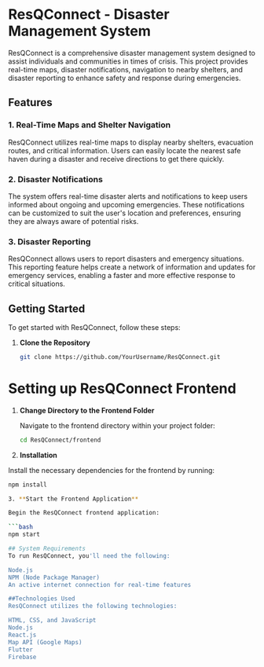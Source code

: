 # ResQConnect - Disaster Management System

ResQConnect is a comprehensive disaster management system designed to assist individuals and communities in times of crisis. This project provides real-time maps, disaster notifications, navigation to nearby shelters, and disaster reporting to enhance safety and response during emergencies.

## Features

### 1. Real-Time Maps and Shelter Navigation

ResQConnect utilizes real-time maps to display nearby shelters, evacuation routes, and critical information. Users can easily locate the nearest safe haven during a disaster and receive directions to get there quickly.

### 2. Disaster Notifications

The system offers real-time disaster alerts and notifications to keep users informed about ongoing and upcoming emergencies. These notifications can be customized to suit the user's location and preferences, ensuring they are always aware of potential risks.

### 3. Disaster Reporting

ResQConnect allows users to report disasters and emergency situations. This reporting feature helps create a network of information and updates for emergency services, enabling a faster and more effective response to critical situations.

## Getting Started

To get started with ResQConnect, follow these steps:

1. **Clone the Repository**

   ```bash
   git clone https://github.com/YourUsername/ResQConnect.git

# Setting up ResQConnect Frontend

1. **Change Directory to the Frontend Folder**

   Navigate to the frontend directory within your project folder:

   ```bash
   cd ResQConnect/frontend

2. **Installation**

Install the necessary dependencies for the frontend by running:

```bash
npm install

3. **Start the Frontend Application**

Begin the ResQConnect frontend application:

```bash
npm start

## System Requirements
To run ResQConnect, you'll need the following:

Node.js
NPM (Node Package Manager)
An active internet connection for real-time features

##Technologies Used
ResQConnect utilizes the following technologies:

HTML, CSS, and JavaScript
Node.js
React.js
Map API (Google Maps)
Flutter
Firebase
